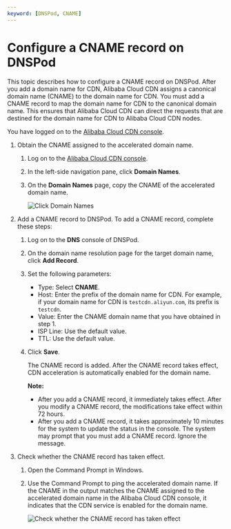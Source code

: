 ```yaml
---
keyword: [DNSPod, CNAME]
---
```


# Configure a CNAME record on DNSPod

This topic describes how to configure a CNAME record on DNSPod. After you add a domain name for CDN, Alibaba Cloud CDN assigns a canonical domain name \(CNAME\) to the domain name for CDN. You must add a CNAME record to map the domain name for CDN to the canonical domain name. This ensures that Alibaba Cloud CDN can direct the requests that are destined for the domain name for CDN to Alibaba Cloud CDN nodes.

You have logged on to the [Alibaba Cloud CDN console](https://cdn.console.aliyun.com).

1.  Obtain the CNAME assigned to the accelerated domain name.

    1.  Log on to the [Alibaba Cloud CDN console](https://cdn.console.aliyun.com).

    2.  In the left-side navigation pane, click **Domain Names**.

    3.  On the **Domain Names** page, copy the CNAME of the accelerated domain name.

        ![Click Domain Names](https://static-aliyun-doc.oss-accelerate.aliyuncs.com/assets/img/en-US/3630062061/p66555.png)

2.  Add a CNAME record to DNSPod. To add a CNAME record, complete these steps:

    1.  Log on to the **DNS** console of DNSPod.

    2.  On the domain name resolution page for the target domain name, click **Add Record**.

    3.  Set the following parameters:

        -   Type: Select **CNAME**.
        -   Host: Enter the prefix of the domain name for CDN. For example, if your domain name for CDN is `testcdn.aliyun.com`, its prefix is `testcdn`.
        -   Value: Enter the CNAME domain name that you have obtained in step 1.
        -   ISP Line: Use the default value.
        -   TTL: Use the default value.
    4.  Click **Save**.

        The CNAME record is added. After the CNAME record takes effect, CDN acceleration is automatically enabled for the domain name.

        **Note:**

        -   After you add a CNAME record, it immediately takes effect. After you modify a CNAME record, the modifications take effect within 72 hours.
        -   After you add a CNAME record, it takes approximately 10 minutes for the system to update the status in the console. The system may prompt that you must add a CNAME record. Ignore the message.
3.  Check whether the CNAME record has taken effect.

    1.  Open the Command Prompt in Windows.

    2.  Use the Command Prompt to ping the accelerated domain name. If the CNAME in the output matches the CNAME assigned to the accelerated domain name in the Alibaba Cloud CDN console, it indicates that the CDN service is enabled for the domain name.

        ![Check whether the CNAME record has taken effect](https://static-aliyun-doc.oss-accelerate.aliyuncs.com/assets/img/en-US/7423839951/p66693.png)



